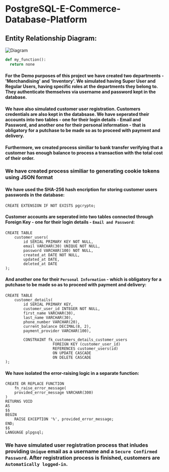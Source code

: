 # PostgreSQL-E-Commerce-Database-Platform

## Entity Relationship Diagram:
![Diagram](https://github.com/BeatrisIlieve/PostgreSQL-E-CommerceDatabasePlatform/assets/122045435/82eb2acf-a104-46b1-bbda-d8ca7573cffc)

``` python
def my_function():
  return none
```
#### For the Demo purposes of this project we have created two departments - 'Merchandising' and 'Inventory'. We simulated having Super User and Regular Users, having specific roles at the departments they belong to. They authenticate themselves via username and password kept in the database.
#### We have also simulated customer user registration. Customers credentials are also kept in the databsase. We have seperated their accounts into two tables - one for their login details - Email and Password, and another one for their personal information - that is obligatory for a putchase to be made so as to proceed with payment and delivery.
#### Furthermore, we created process similiar to bank transfer verifying that a customer has enough balance to process a transaction with the total cost of their order.
### We have created process similiar to generating cookie tokens using JSON format

#### We have used the SHA-256 hash encription for storing customer users passwords in the database:
``` 
CREATE EXTENSION IF NOT EXISTS pgcrypto;
```
#### Customer accounts are seperated into two tables connected through Foreign Key - one for their login details - `Email and Password`:
```
CREATE TABLE
    customer_users(
        id SERIAL PRIMARY KEY NOT NULL,
        email VARCHAR(30) UNIQUE NOT NULL,
        password VARCHAR(100) NOT NULL,
        created_at DATE NOT NULL,
        updated_at DATE,
        deleted_at DATE
);
```
#### And another one for their `Personal Information` - which is obligatory for a putchase to be made so as to proceed with payment and delivery:
```
CREATE TABLE
    customer_details(
        id SERIAL PRIMARY KEY,
        customer_user_id INTEGER NOT NULL,
        first_name VARCHAR(30),
        last_name VARCHAR(30),
        phone_number VARCHAR(20),
        current_balance DECIMAL(8, 2),
        payment_provider VARCHAR(100),

        CONSTRAINT fk_customers_details_customer_users
                     FOREIGN KEY (customer_user_id)
                     REFERENCES customer_users(id)
                     ON UPDATE CASCADE
                     ON DELETE CASCADE
);
```
#### We have isolated the error-raising logic in a separate function:
```
CREATE OR REPLACE FUNCTION
    fn_raise_error_message(
    provided_error_message VARCHAR(300)
)
RETURNS VOID
AS
$$
BEGIN
    RAISE EXCEPTION '%', provided_error_message;
END;
$$
LANGUAGE plpgsql;
```
### We have simulated user registration process that inludes providing `Unique` email as a username and a `Secure Confirmed Password`. After registration process is finished, customers are `Automatically logged-in`. 

